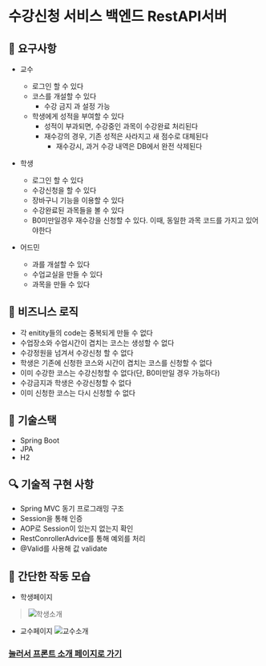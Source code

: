 # 수강신청 서비스 백엔드 RestAPI서버

## 📮 요구사항

- 교수
    - 로그인 할 수 있다
    - 코스를 개설할 수 있다
        - 수강 금지 과 설정 가능
    - 학생에게 성적을 부여할 수 있다
        - 성적이 부과되면, 수강중인 과목이 수강완료 처리된다
        - 재수강의 경우, 기존 성적은 사라지고 새 점수로 대체된다
            - 재수강시, 과거 수강 내역은 DB에서 완전 삭제된다

- 학생
    - 로그인 할 수 있다
    - 수강신청을 할 수 있다
    - 장바구니 기능을 이용할 수 있다
    - 수강완료된 과목들을 볼 수 있다
    - B0미만일경우 재수강을 신청할 수 있다. 이때, 동일한 과목 코드를 가지고 있어야한다

- 어드민
    - 과를 개설할 수 있다
    - 수업교실을 만들 수 있다
    - 과목을 만들 수 있다

## 🎫 비즈니스 로직

- 각 enitity들의 code는 중복되게 만들 수 없다
- 수업장소와 수업시간이 겹치는 코스는 생성할 수 없다
- 수강정원을 넘겨서 수강신청 할 수 없다
- 학생은 기존에 신청한 코스와 시간이 겹치는 코스를 신청할 수 없다
- 이미 수강한 코스는 수강신청할 수 없다(단, B0미만일 경우 가능하다)
- 수강금지과 학생은 수강신청할 수 없다
- 이미 신청한 코스는 다시 신청할 수 없다

## 📃 기술스택

- Spring Boot
- JPA
- H2

## 🔍 기술적 구현 사항

- Spring MVC 동기 프로그래밍 구조
- Session을 통해 인증
- AOP로 Session이 있는지 없는지 확인
- RestConrollerAdvice를 통해 예외를 처리
- @Valid를 사용해 값 validate

## 🎄 간단한 작동 모습

- 학생페이지

> ![학생소개](https://user-images.githubusercontent.com/72899681/230793469-1eed2625-7b37-4f32-bebf-1eeb09f9ad74.gif)

- 교수페이지
  ![교수소개](https://user-images.githubusercontent.com/72899681/230793785-1a30177a-ff8d-42de-8089-807c9942729f.gif)

### [눌러서 프론트 소개 페이지로 가기](https://github.com/hyeongcheolkim/enrollmentFront)